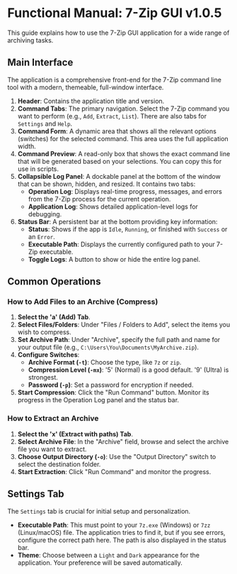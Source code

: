 # Functional Manual: 7-Zip GUI v1.0.5

This guide explains how to use the 7-Zip GUI application for a wide range of archiving tasks.

## Main Interface

The application is a comprehensive front-end for the 7-Zip command line tool with a modern, themeable, full-window interface.

1.  **Header**: Contains the application title and version.
2.  **Command Tabs**: The primary navigation. Select the 7-Zip command you want to perform (e.g., `Add`, `Extract`, `List`). There are also tabs for `Settings` and `Help`.
3.  **Command Form**: A dynamic area that shows all the relevant options (switches) for the selected command. This area uses the full application width.
4.  **Command Preview**: A read-only box that shows the exact command line that will be generated based on your selections. You can copy this for use in scripts.
5.  **Collapsible Log Panel**: A dockable panel at the bottom of the window that can be shown, hidden, and resized. It contains two tabs:
    - **Operation Log**: Displays real-time progress, messages, and errors from the 7-Zip process for the current operation.
    - **Application Log**: Shows detailed application-level logs for debugging.
6.  **Status Bar**: A persistent bar at the bottom providing key information:
    - **Status**: Shows if the app is `Idle`, `Running`, or finished with `Success` or an `Error`.
    - **Executable Path**: Displays the currently configured path to your 7-Zip executable.
    - **Toggle Logs**: A button to show or hide the entire log panel.

## Common Operations

### How to Add Files to an Archive (Compress)

1.  **Select the 'a' (Add) Tab**.
2.  **Select Files/Folders**: Under "Files / Folders to Add", select the items you wish to compress.
3.  **Set Archive Path**: Under "Archive", specify the full path and name for your output file (e.g., `C:\Users\You\Documents\MyArchive.zip`).
4.  **Configure Switches**:
    - **Archive Format (`-t`)**: Choose the type, like `7z` or `zip`.
    - **Compression Level (`-mx`)**: '5' (Normal) is a good default. '9' (Ultra) is strongest.
    - **Password (`-p`)**: Set a password for encryption if needed.
5.  **Start Compression**: Click the "Run Command" button. Monitor its progress in the Operation Log panel and the status bar.

### How to Extract an Archive

1.  **Select the 'x' (Extract with paths) Tab**.
2.  **Select Archive File**: In the "Archive" field, browse and select the archive file you want to extract.
3.  **Choose Output Directory (`-o`)**: Use the "Output Directory" switch to select the destination folder.
4.  **Start Extraction**: Click "Run Command" and monitor the progress.

## Settings Tab

The `Settings` tab is crucial for initial setup and personalization.
- **Executable Path**: This must point to your `7z.exe` (Windows) or `7zz` (Linux/macOS) file. The application tries to find it, but if you see errors, configure the correct path here. The path is also displayed in the status bar.
- **Theme**: Choose between a `Light` and `Dark` appearance for the application. Your preference will be saved automatically.
